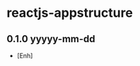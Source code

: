 reactjs-appstructure
================================================================================
0.1.0 yyyyy-mm-dd
--------------------------------------------------------------------------------
- [Enh]